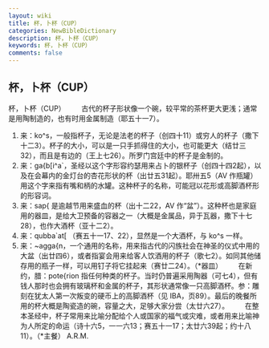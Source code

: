 ```yaml
---
layout: wiki
title: 杯，卜杯（CUP）
categories: NewBibleDictionary
description: 杯，卜杯（CUP）
keywords: 杯，卜杯（CUP）
comments: false
---
```


## 杯，卜杯（CUP）



杯，卜杯（CUP）
　　古代的杯子形状像一个碗，较平常的茶杯更大更浅；通常是用陶制造的，也有时用金属制造（耶五十一7）。
1. 来：ko^s，一般指杯子，无论是法老的杯子（创四十11）或穷人的杯子（撒下十二3）。杯子的大小，可以是一只手抓得住的大小，也可能更大（结廿三32），而且是有边的（王上七26）。所罗门宫廷中的杯子是金制的。
2. 来：ga{b[i^a`，圣经以这个字形容约瑟用来占卜的银杯子（创四十四2起），以及在会幕内的金灯台的杏花形状的杯（出廿五31起）。耶卅五5（AV 作瓶罐）用这个字来指有嘴和柄的水罐。这种杯子的名称，可能冠以花形或高脚酒杯形的形容词。
3. 来：sap{ 是逾越节用来盛血的杯（出十二22，AV 作“盆”）。这种杯也是家庭用的器皿，是给大卫预备的容器之一（大概是金属品，异于瓦器，撒下十七28），也作大酒杯（亚十二2）。
4. 来：qubba`at[ （赛五十一17、22），显然是一个大酒杯，与 ko^s 一样。
5. 来：~agga{n，一个通用的名称，用来指古代的闪族社会在神圣的仪式中用的大盆（出廿四6），或者指宴会用来给客人饮酒用的杯子（歌七2）。如同其他储存用的瓶子一样，可以用钉子将它挂起来（赛廿二24）。（*器皿）
　　在新约，腊：pote{rion 指任何种类的杯子。当时仍普遍采用陶器（可七4），但有钱人那时也会拥有玻璃杯和金属的杯子，其形状通常像一只高脚酒杯。参：雕刻在犹太人第一次叛变的硬币上的高脚酒杯（见 IBA，页89）。最后的晚餐所用的杯大概是陶瓷造的碗，容量之大，足够大家分尝（太廿六27）。
　　在整本圣经中，杯子常用来比喻分配给个人或国家的福气或灾难，或者用来比喻神为人所定的命运（诗十六5，一一六13；赛五十一17；太廿六39起；约十八11）。（*主餐）
A.R.M.




